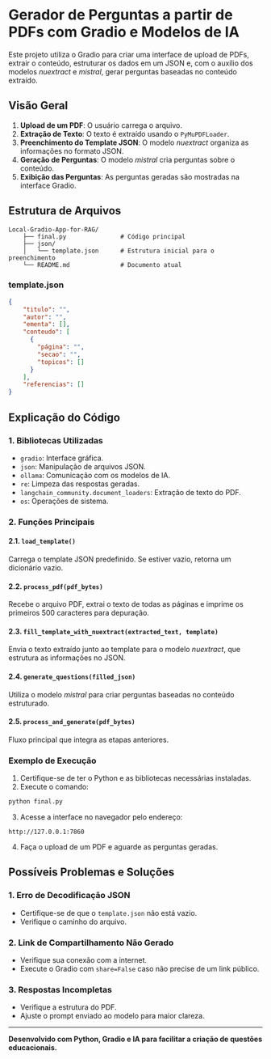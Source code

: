 # Gerador de Perguntas a partir de PDFs com Gradio e Modelos de IA

Este projeto utiliza o Gradio para criar uma interface de upload de PDFs, extrair o conteúdo, estruturar os dados em um JSON e, com o auxílio dos modelos *nuextract* e *mistral*, gerar perguntas baseadas no conteúdo extraído.

## **Visão Geral**

1. **Upload de um PDF**: O usuário carrega o arquivo.
2. **Extração de Texto**: O texto é extraído usando o `PyMuPDFLoader`.
3. **Preenchimento do Template JSON**: O modelo *nuextract* organiza as informações no formato JSON.
4. **Geração de Perguntas**: O modelo *mistral* cria perguntas sobre o conteúdo.
5. **Exibição das Perguntas**: As perguntas geradas são mostradas na interface Gradio.

## **Estrutura de Arquivos**

```
Local-Gradio-App-for-RAG/
    ├── final.py               # Código principal
    ├── json/
    │   └── template.json      # Estrutura inicial para o preenchimento
    └── README.md              # Documento atual
```

### **template.json**
```json
{
    "titulo": "",
    "autor": "",
    "ementa": [],
    "conteudo": [
      {
        "página": "",
        "secao": "",
        "topicos": []
      }
    ],
    "referencias": []
}
```

## **Explicação do Código**

### 1. **Bibliotecas Utilizadas**
- `gradio`: Interface gráfica.
- `json`: Manipulação de arquivos JSON.
- `ollama`: Comunicação com os modelos de IA.
- `re`: Limpeza das respostas geradas.
- `langchain_community.document_loaders`: Extração de texto do PDF.
- `os`: Operações de sistema.

### 2. **Funções Principais**

#### 2.1. `load_template()`
Carrega o template JSON predefinido. Se estiver vazio, retorna um dicionário vazio.

#### 2.2. `process_pdf(pdf_bytes)`
Recebe o arquivo PDF, extrai o texto de todas as páginas e imprime os primeiros 500 caracteres para depuração.

#### 2.3. `fill_template_with_nuextract(extracted_text, template)`
Envia o texto extraído junto ao template para o modelo *nuextract*, que estrutura as informações no JSON.

#### 2.4. `generate_questions(filled_json)`
Utiliza o modelo *mistral* para criar perguntas baseadas no conteúdo estruturado.

#### 2.5. `process_and_generate(pdf_bytes)`
Fluxo principal que integra as etapas anteriores.

### **Exemplo de Execução**

1. Certifique-se de ter o Python e as bibliotecas necessárias instaladas.
2. Execute o comando:

```bash
python final.py
```

3. Acesse a interface no navegador pelo endereço:

```
http://127.0.0.1:7860
```

4. Faça o upload de um PDF e aguarde as perguntas geradas.

## **Possíveis Problemas e Soluções**

### **1. Erro de Decodificação JSON**
- Certifique-se de que o `template.json` não está vazio.
- Verifique o caminho do arquivo.

### **2. Link de Compartilhamento Não Gerado**
- Verifique sua conexão com a internet.
- Execute o Gradio com `share=False` caso não precise de um link público.

### **3. Respostas Incompletas**
- Verifique a estrutura do PDF.
- Ajuste o prompt enviado ao modelo para maior clareza.

---
**Desenvolvido com Python, Gradio e IA para facilitar a criação de questões educacionais.**

